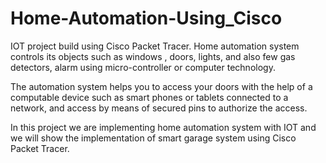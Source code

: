 # Home-Automation-Using_Cisco
IOT project build using Cisco Packet Tracer. Home automation system controls its objects such as windows , doors, lights, and also few gas detectors, alarm using micro-controller or computer technology.

The automation system helps you to access your doors with the help of a computable device such as smart phones or tablets connected to a network, and access by means of secured pins to authorize the access.

In this project we are implementing home automation system with IOT and we will show the implementation of smart garage system using Cisco Packet Tracer. 
